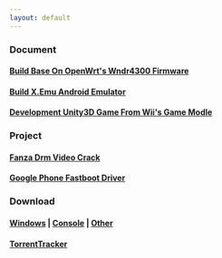 ```yaml
---
layout: default
---
```


### Document<br>
#### [Build Base On OpenWrt's Wndr4300 Firmware](/page/openwrt.md)<br>
#### [Build X.Emu Android Emulator](/page/emulator.md)<br>
#### [Development Unity3D Game From Wii's Game Modle](/page/unity3d.md)
### Project<br>
#### [Fanza Drm Video Crack](/page/dmm.md)<br>
#### [Google Phone Fastboot Driver](/page/phone.md)<br>
### Download<br>
#### [Windows](/page/windows.md)&nbsp;|&nbsp;[Console](/page/console.md)&nbsp;|&nbsp;[Other](/page/other.md)<br>
#### [TorrentTracker](https://ngosang.github.io/trackerslist/trackers_all.txt)
